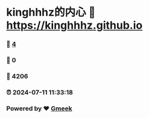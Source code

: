 # kinghhhz的内心 :link: https://kinghhhz.github.io 
### :page_facing_up: [4](https://kinghhhz.github.io/tag.html) 
### :speech_balloon: 0 
### :hibiscus: 4206 
### :alarm_clock: 2024-07-11 11:33:18 
### Powered by :heart: [Gmeek](https://github.com/Meekdai/Gmeek)
